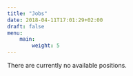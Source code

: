```yaml
---
title: "Jobs"
date: 2018-04-11T17:01:29+02:00
draft: false
menu:
    main:
        weight: 5
---
```


There are currently no available positions.